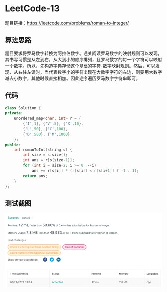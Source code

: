 # LeetCode-13

题目链接：https://leetcode.com/problems/roman-to-integer/

## 算法思路

题目要求将罗马数字转换为阿拉伯数字。通关阅读罗马数字的映射规则可以发现，其书写习惯是从左到右，从大到小的顺序排列，且罗马数字的每一个字符可以映射一个数字。所以，先构造字典存储这个基础的字符-数字映射规则。然后，可以发现，从右往左读时，当代表数字小的字符出现在大数字字符的左边，则要用大数字减去小数字，其他时候直接相加。因此逆序遍历罗马数字字符串即可。

## 代码

```cpp
class Solution {
private:
    unordered_map<char, int> r = {
        {'I',1}, {'V',5}, {'X',10},
        {'L',50}, {'C',100},
        {'D',500}, {'M',1000}
    };
public:
    int romanToInt(string s) {
        int size = s.size();
        int ans = r[s[size-1]];
        for (int i = size-2; i >= 0; --i)
            ans += r[s[i]] * (r[s[i]] < r[s[i+1]] ? -1 : 1);
        return ans;
    }
};
```

## 测试截图

![img](./accept.png)
